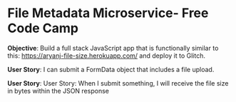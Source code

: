 File Metadata Microservice- Free Code Camp
=========================
<strong>Objective</strong>: Build a full stack JavaScript app that is functionally similar to this: https://aryanj-file-size.herokuapp.com/ and deploy it to Glitch.

<strong>User Story</strong>:  I can submit a FormData object that includes a file upload.

<strong>User Story</strong>: User Story: When I submit something, I will receive the file size in bytes within the JSON response
